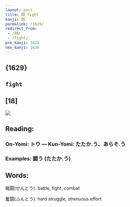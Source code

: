 ```yaml
---
layout: post
title: 闘 fight
kanji: 闘
permalink: /1629/
redirect_from:
 - /闘/
 - /fight/
pre_kanji: 1628
nex_kanji: 1630
---
```


## {1629}

## `fight`

## [18]

<div class="stroke"><img src="E99798.png" /></div>

## Reading:

### On-Yomi: トウ &mdash; Kun-Yomi: たたか.う、あらそ.う

### Examples: 闘う (たたか.う)

## Words:

戦闘(せんとう): battle, fight, combat

奮闘(ふんとう): hard struggle, strenuous effort
